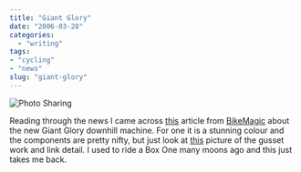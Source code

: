 ```yaml
---
title: "Giant Glory"
date: "2006-03-28"
categories:
  - "writing"
tags:
- "cycling"
- "news"
slug: "giant-glory"
---
```


![Photo Sharing][image-1]

Reading through the news I came across [this][1] article from [BikeMagic][2] about the new Giant Glory downhill machine. For one it is a stunning colour and the components are pretty nifty, but just look at [this][3] picture of the gusset work and link detail. I used to ride a Box One many moons ago and this just takes me back.

[1]:	https://www.bikemagic.com/news/article.asp?UAN=4680&v=1
[2]:	https://www.bikemagic.com/
[3]:	https://www.bikemagic.com/news/images/giant06_glory_link_hi.jpg

[image-1]:	/images/119490169.jpg